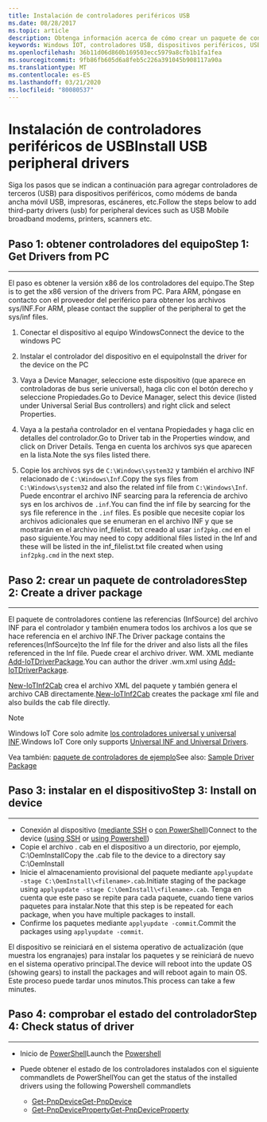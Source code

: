 ```yaml
---
title: Instalación de controladores periféricos USB
ms.date: 08/28/2017
ms.topic: article
description: Obtenga información acerca de cómo crear un paquete de controladores e instalar controladores de terceros en los dispositivos.
keywords: Windows IOT, controladores USB, dispositivos periféricos, USB
ms.openlocfilehash: 36b11d06d860b169503ecc5979a8cfb1b1fa1fea
ms.sourcegitcommit: 9fb86fb605d6a8feb5c226a391045b908117a90a
ms.translationtype: MT
ms.contentlocale: es-ES
ms.lasthandoff: 03/21/2020
ms.locfileid: "80080537"
---
```

# <a name="install-usb-peripheral-drivers"></a><span data-ttu-id="56144-104">Instalación de controladores periféricos de USB</span><span class="sxs-lookup"><span data-stu-id="56144-104">Install USB peripheral drivers</span></span>
<span data-ttu-id="56144-105">Siga los pasos que se indican a continuación para agregar controladores de terceros (USB) para dispositivos periféricos, como módems de banda ancha móvil USB, impresoras, escáneres, etc.</span><span class="sxs-lookup"><span data-stu-id="56144-105">Follow the steps below to add third-party drivers (usb) for peripheral devices such as USB Mobile broadband modems, printers, scanners etc.</span></span> 

## <a name="step-1-get-drivers-from-pc"></a><span data-ttu-id="56144-106">Paso 1: obtener controladores del equipo</span><span class="sxs-lookup"><span data-stu-id="56144-106">Step 1: Get Drivers from PC</span></span>
___
<span data-ttu-id="56144-107">El paso es obtener la versión x86 de los controladores del equipo.</span><span class="sxs-lookup"><span data-stu-id="56144-107">The Step is to get the x86 version of the drivers from PC.</span></span> <span data-ttu-id="56144-108">Para ARM, póngase en contacto con el proveedor del periférico para obtener los archivos sys/INF.</span><span class="sxs-lookup"><span data-stu-id="56144-108">For ARM, please contact the supplier of the peripheral to get the sys/inf files.</span></span>


1. <span data-ttu-id="56144-109">Conectar el dispositivo al equipo Windows</span><span class="sxs-lookup"><span data-stu-id="56144-109">Connect the device to the windows PC</span></span>

2. <span data-ttu-id="56144-110">Instalar el controlador del dispositivo en el equipo</span><span class="sxs-lookup"><span data-stu-id="56144-110">Install the driver for the device on the PC</span></span>

3. <span data-ttu-id="56144-111">Vaya a Device Manager, seleccione este dispositivo (que aparece en controladoras de bus serie universal), haga clic con el botón derecho y seleccione Propiedades.</span><span class="sxs-lookup"><span data-stu-id="56144-111">Go to Device Manager, select this device (listed under Universal Serial Bus controllers) and right click and select Properties.</span></span>

4. <span data-ttu-id="56144-112">Vaya a la pestaña controlador en el ventana Propiedades y haga clic en detalles del controlador.</span><span class="sxs-lookup"><span data-stu-id="56144-112">Go to Driver tab in the Properties window, and click on Driver Details.</span></span> <span data-ttu-id="56144-113">Tenga en cuenta los archivos sys que aparecen en la lista.</span><span class="sxs-lookup"><span data-stu-id="56144-113">Note the sys files listed there.</span></span>

5. <span data-ttu-id="56144-114">Copie los archivos sys de `C:\Windows\system32` y también el archivo INF relacionado de `C:\Windows\Inf`.</span><span class="sxs-lookup"><span data-stu-id="56144-114">Copy the sys files from `C:\Windows\system32` and also the related inf file from `C:\Windows\Inf`.</span></span> <span data-ttu-id="56144-115">Puede encontrar el archivo INF searcing para la referencia de archivo sys en los archivos de `.inf`.</span><span class="sxs-lookup"><span data-stu-id="56144-115">You can find the inf file by searcing for the sys file reference in the `.inf` files.</span></span> <span data-ttu-id="56144-116">Es posible que necesite copiar los archivos adicionales que se enumeran en el archivo INF y que se mostrarán en el archivo inf_filelist. txt creado al usar `inf2pkg.cmd` en el paso siguiente.</span><span class="sxs-lookup"><span data-stu-id="56144-116">You may need to copy additional files listed in the Inf and these will be listed in the inf_filelist.txt file created when using  `inf2pkg.cmd` in the next step.</span></span>


## <a name="step-2-create-a-driver-package"></a><span data-ttu-id="56144-117">Paso 2: crear un paquete de controladores</span><span class="sxs-lookup"><span data-stu-id="56144-117">Step 2: Create a driver package</span></span>
___

<span data-ttu-id="56144-118">El paquete de controladores contiene las referencias (InfSource) del archivo INF para el controlador y también enumera todos los archivos a los que se hace referencia en el archivo INF.</span><span class="sxs-lookup"><span data-stu-id="56144-118">The Driver package contains the references(InfSource)to the Inf file for the driver and also lists all the files referenced in the Inf file.</span></span> <span data-ttu-id="56144-119">Puede crear el archivo driver. WM. XML mediante [Add-IoTDriverPackage](https://github.com/ms-iot/iot-adk-addonkit/tree/master/Tools/IoTCoreImaging/Docs/Add-IoTDriverPackage.md).</span><span class="sxs-lookup"><span data-stu-id="56144-119">You can author the driver .wm.xml using [Add-IoTDriverPackage](https://github.com/ms-iot/iot-adk-addonkit/tree/master/Tools/IoTCoreImaging/Docs/Add-IoTDriverPackage.md).</span></span>

<span data-ttu-id="56144-120">[New-IoTInf2Cab](https://github.com/ms-iot/iot-adk-addonkit/tree/master/Tools/IoTCoreImaging/Docs/New-IoTInf2Cab.md) crea el archivo XML del paquete y también genera el archivo CAB directamente.</span><span class="sxs-lookup"><span data-stu-id="56144-120">[New-IoTInf2Cab](https://github.com/ms-iot/iot-adk-addonkit/tree/master/Tools/IoTCoreImaging/Docs/New-IoTInf2Cab.md) creates the package xml file and also builds the cab file directly.</span></span>

> [!NOTE]
> <span data-ttu-id="56144-121">Windows IoT Core solo admite [los controladores universal y universal INF](https://docs.microsoft.com/windows-hardware/drivers/develop/getting-started-with-universal-drivers).</span><span class="sxs-lookup"><span data-stu-id="56144-121">Windows IoT Core only supports [Universal INF and Universal Drivers](https://docs.microsoft.com/windows-hardware/drivers/develop/getting-started-with-universal-drivers).</span></span>


<span data-ttu-id="56144-122">Vea también: [paquete de controladores de ejemplo](https://github.com/ms-iot/iot-adk-addonkit/tree/master/Workspace/Source-arm/BSP/CustomRpi2/Packages/CustomRPi2.GPIO)</span><span class="sxs-lookup"><span data-stu-id="56144-122">See also: [Sample Driver Package](https://github.com/ms-iot/iot-adk-addonkit/tree/master/Workspace/Source-arm/BSP/CustomRpi2/Packages/CustomRPi2.GPIO)</span></span> 

## <a name="step-3-install-on-device"></a><span data-ttu-id="56144-123">Paso 3: instalar en el dispositivo</span><span class="sxs-lookup"><span data-stu-id="56144-123">Step 3: Install on device</span></span>
___

* <span data-ttu-id="56144-124">Conexión al dispositivo ([mediante SSH](../connect-your-device/ssh.md) o [con PowerShell](../connect-your-device/powershell.md))</span><span class="sxs-lookup"><span data-stu-id="56144-124">Connect to the device ([using SSH](../connect-your-device/ssh.md) or [using Powershell](../connect-your-device/powershell.md))</span></span>
* <span data-ttu-id="56144-125">Copie el archivo <filename>. cab en el dispositivo a un directorio, por ejemplo, C:\OemInstall</span><span class="sxs-lookup"><span data-stu-id="56144-125">Copy the <filename>.cab file to the device to a directory say C:\OemInstall</span></span>
* <span data-ttu-id="56144-126">Inicie el almacenamiento provisional del paquete mediante `applyupdate -stage C:\OemInstall\<filename>.cab`.</span><span class="sxs-lookup"><span data-stu-id="56144-126">Initiate staging of the package using `applyupdate -stage C:\OemInstall\<filename>.cab`.</span></span> <span data-ttu-id="56144-127">Tenga en cuenta que este paso se repite para cada paquete, cuando tiene varios paquetes para instalar.</span><span class="sxs-lookup"><span data-stu-id="56144-127">Note that this step is be repeated for each package, when you have multiple packages to install.</span></span>
* <span data-ttu-id="56144-128">Confirme los paquetes mediante `applyupdate -commit`.</span><span class="sxs-lookup"><span data-stu-id="56144-128">Commit the packages using `applyupdate -commit`.</span></span>

<span data-ttu-id="56144-129">El dispositivo se reiniciará en el sistema operativo de actualización (que muestra los engranajes) para instalar los paquetes y se reiniciará de nuevo en el sistema operativo principal.</span><span class="sxs-lookup"><span data-stu-id="56144-129">The device will reboot into the update OS (showing gears) to install the packages and will reboot again to main OS.</span></span> <span data-ttu-id="56144-130">Este proceso puede tardar unos minutos.</span><span class="sxs-lookup"><span data-stu-id="56144-130">This process can take a few minutes.</span></span>

## <a name="step-4-check-status-of-driver"></a><span data-ttu-id="56144-131">Paso 4: comprobar el estado del controlador</span><span class="sxs-lookup"><span data-stu-id="56144-131">Step 4: Check status of driver</span></span>
___

* <span data-ttu-id="56144-132">Inicio de [PowerShell](../connect-your-device/PowerShell.md)</span><span class="sxs-lookup"><span data-stu-id="56144-132">Launch the [Powershell](../connect-your-device/PowerShell.md)</span></span>
* <span data-ttu-id="56144-133">Puede obtener el estado de los controladores instalados con el siguiente commandlets de PowerShell</span><span class="sxs-lookup"><span data-stu-id="56144-133">You can get the status of the installed drivers using the following Powershell commandlets</span></span>

    * [<span data-ttu-id="56144-134">Get-PnpDevice</span><span class="sxs-lookup"><span data-stu-id="56144-134">Get-PnpDevice</span></span>](https://docs.microsoft.com/powershell/module/pnpdevice/get-pnpdevice?view=win10-ps)
    * [<span data-ttu-id="56144-135">Get-PnpDeviceProperty</span><span class="sxs-lookup"><span data-stu-id="56144-135">Get-PnpDeviceProperty</span></span>](https://docs.microsoft.com/powershell/module/pnpdevice/get-pnpdeviceproperty?view=win10-ps)
    
